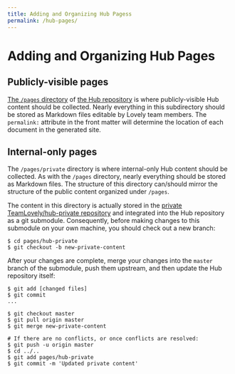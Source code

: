 ```yaml
---
title: Adding and Organizing Hub Pagess
permalink: /hub-pages/
---
```


# Adding and Organizing Hub Pages

## Publicly-visible pages

[The `/pages` directory](https://github.com/TeamLovely/hub/tree/master/pages) of [the Hub repository](https://github.com/TeamLovely/hub) is where publicly-visible Hub content should be collected. Nearly everything in this subdirectory should be stored as Markdown files editable by Lovely team members. The `permalink:` attribute in the front matter will determine the location of each document in the generated site.

## Internal-only pages

The `/pages/private` directory is where internal-only Hub content should be collected. As with the `/pages` directory, nearly everything should be stored as Markdown files. The structure of this directory can/should mirror the structure of the public content organized under `/pages`.

The content in this directory is actually stored in the [private TeamLovely/hub-private repository](https://github.com/TeamLovely/hub-private) and integrated into the Hub repository as a git submodule. Consequently, before making changes to this submodule on your own machine, you should check out a new branch:

```
$ cd pages/hub-private
$ git checkout -b new-private-content
```

After your changes are complete, merge your changes into the `master` branch of the submodule, push them upstream, and then update the Hub repository itself:

```
$ git add [changed files]
$ git commit
...

$ git checkout master
$ git pull origin master
$ git merge new-private-content

# If there are no conflicts, or once conflicts are resolved:
$ git push -u origin master
$ cd ../..
$ git add pages/hub-private
$ git commit -m 'Updated private content'
```
